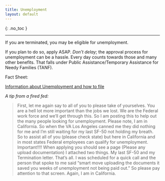 ```yaml
---
title: Unemployment
layout: default
---
```


{: .no_toc }

---
If you are terminated, you may be eligible for unemployment.

If you plan to do so, apply ASAP. *Don’t delay*; the approval process for unemployment can be a hassle. Every day counts towards those and many other benefits. That falls under Public Assistance/Temporary Assistance for Needy Families (TANF).

Fact Sheet:

[Information about Unemployment and how to file](https://www.dol.gov/general/topic/unemployment-insurance#OK)

*A tip from a fired fed:*

> First, let me again say to all of you to please take of yourselves. You are a hell lot more important than the jobs we lost. We are the Federal work force and we’ll get through this.
> So I am posting this to help out the many people looking for unemployment. Please note, I am in California. So when the VA Los Angeles canned me they did nothing for me and I’m still waiting for my last SF-50 not holding my breath.
> So to assist all of you (please check state) but here in California and in most states Federal employees can qualify for unemployment. Important!!!! When applying you should see a page (Please any upload documentation) I attached two things. My last SF-50 and my Termination letter. That’s all. I was scheduled for a quick call and the person that spoke to me said “smart move uploading the documents it saved you weeks of unemployment not being paid out.” So please pay attention to that screen. Again, I am in California.